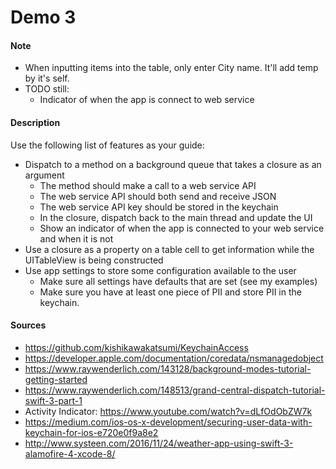 # Demo 3

#### Note
  - When inputting items into the table, only enter City name. It'll add temp by it's self.
  - TODO still:
    - Indicator of when the app is connect to web service

#### Description
Use the following list of features as your guide:
  - Dispatch to a method on a background queue that takes a closure as an argument
    - The method should make a call to a web service API
    - The web service API should both send and receive JSON
    - The web service API key should be stored in the keychain
    - In the closure, dispatch back to the main thread and update the UI
    - Show an indicator of when the app is connected to your web service and when it is not
  - Use a closure as a property on a table cell to get information while the UITableView is being constructed
  - Use app settings to store some configuration available to the user
    - Make sure all settings have defaults that are set (see my examples)
    - Make sure you have at least one piece of PII and store PII in the keychain.
    
#### Sources
  - https://github.com/kishikawakatsumi/KeychainAccess
  - https://developer.apple.com/documentation/coredata/nsmanagedobject
  - https://www.raywenderlich.com/143128/background-modes-tutorial-getting-started
  - https://www.raywenderlich.com/148513/grand-central-dispatch-tutorial-swift-3-part-1
  - Activity Indicator: https://www.youtube.com/watch?v=dLfOdObZW7k
  - https://medium.com/ios-os-x-development/securing-user-data-with-keychain-for-ios-e720e0f9a8e2
  - http://www.systeen.com/2016/11/24/weather-app-using-swift-3-alamofire-4-xcode-8/
